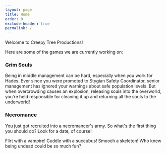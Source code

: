 ```yaml
---
layout: page
title: Home
order: 0
exclude-header: true
permalink: /
---
```


Welcome to Creepy Tree Productions!

Here are some of the games we are currently working on:

### Grim Souls

Being in middle management can be hard, especially when you work for Hades.
Ever since you were promoted to Stygian Safety Coordinator, senior management
has ignored your warnings about safe population levels. But when overcrowding
causes an explosion, releasing souls into the overworld, you're held responsible
for cleaning it up and returning all the souls to the underworld!

### Necromance

You just got recruited into a necromancer's army. So what's the first
thing you should do? Look for a date, of course! 

Flirt with a vampire! Cuddle with a succubus! Smooch a skeleton! Who
knew being undead could be so much fun?